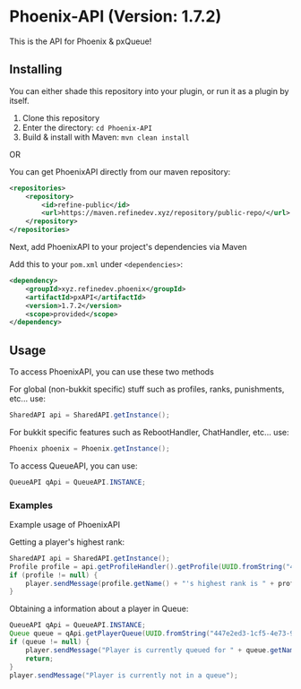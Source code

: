 # Phoenix-API (Version: 1.7.2)
This is the API for Phoenix & pxQueue!

## Installing
You can either shade this repository into your plugin, or run it as a plugin by itself.

1. Clone this repository
2. Enter the directory: `cd Phoenix-API`
3. Build & install with Maven: `mvn clean install`

OR

You can get PhoenixAPI directly from our maven repository:
```xml
<repositories>
    <repository>
        <id>refine-public</id>
        <url>https://maven.refinedev.xyz/repository/public-repo/</url>
    </repository>
</repositories>
```

Next, add PhoenixAPI to your project's dependencies via Maven

Add this to your `pom.xml` under `<dependencies>`:
```xml
<dependency>
    <groupId>xyz.refinedev.phoenix</groupId>
    <artifactId>pxAPI</artifactId>
    <version>1.7.2</version>
    <scope>provided</scope>
</dependency>
```

## Usage
To access PhoenixAPI, you can use these two methods

For global (non-bukkit specific) stuff such as profiles, ranks, punishments, etc... use:
```java
SharedAPI api = SharedAPI.getInstance();
```

For bukkit specific features such as RebootHandler, ChatHandler, etc... use:
```java
Phoenix phoenix = Phoenix.getInstance();
```

To access QueueAPI, you can use:
```java
QueueAPI qApi = QueueAPI.INSTANCE;
```
### Examples
Example usage of PhoenixAPI

Getting a player's highest rank:
```java
SharedAPI api = SharedAPI.getInstance();
Profile profile = api.getProfileHandler().getProfile(UUID.fromString("447e2ed3-1cf5-4e73-9160-e3c5e195ed7d"));
if (profile != null) {
    player.sendMessage(profile.getName() + "'s highest rank is " + profile.getHighestRank().getName());    
}
```

Obtaining a information about a player in Queue:
```java
QueueAPI qApi = QueueAPI.INSTANCE;
Queue queue = qApi.getPlayerQueue(UUID.fromString("447e2ed3-1cf5-4e73-9160-e3c5e195ed7d"));
if (queue != null) {
    player.sendMessage("Player is currently queued for " + queue.getName());
    return;
}
player.sendMessage("Player is currently not in a queue");
```
